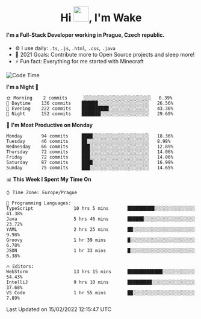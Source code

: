 <h1 align="center">Hi <img src="https://raw.githubusercontent.com/MrWakeCZ/MrWakeCZ/master/Hi.gif" width="40px" />, I'm Wake</h1>

#### I'm a Full-Stack Developer working in Prague, Czech republic.
- ⚙️ I use daily: `.ts`, `.js`, `.html`, `.css`, `.java`
- 🥅 2021 Goals: Contribute more to Open Source projects and sleep more!
- ⚡ Fun fact: Everything for me started with Minecraft

<!--START_SECTION:waka-->
![Code Time](http://img.shields.io/badge/Code%20Time-2%2C160%20hrs%2052%20mins-blue)

**I'm a Night 🦉** 

```text
🌞 Morning    2 commits      ░░░░░░░░░░░░░░░░░░░░░░░░░   0.39% 
🌆 Daytime    136 commits    ██████░░░░░░░░░░░░░░░░░░░   26.56% 
🌃 Evening    222 commits    ██████████░░░░░░░░░░░░░░░   43.36% 
🌙 Night      152 commits    ███████░░░░░░░░░░░░░░░░░░   29.69%

```
📅 **I'm Most Productive on Monday** 

```text
Monday       94 commits     ████░░░░░░░░░░░░░░░░░░░░░   18.36% 
Tuesday      46 commits     ██░░░░░░░░░░░░░░░░░░░░░░░   8.98% 
Wednesday    66 commits     ███░░░░░░░░░░░░░░░░░░░░░░   12.89% 
Thursday     72 commits     ███░░░░░░░░░░░░░░░░░░░░░░   14.06% 
Friday       72 commits     ███░░░░░░░░░░░░░░░░░░░░░░   14.06% 
Saturday     87 commits     ████░░░░░░░░░░░░░░░░░░░░░   16.99% 
Sunday       75 commits     ███░░░░░░░░░░░░░░░░░░░░░░   14.65%

```


📊 **This Week I Spent My Time On** 

```text
⌚︎ Time Zone: Europe/Prague

💬 Programming Languages: 
TypeScript               10 hrs 5 mins       ██████████░░░░░░░░░░░░░░░   41.38% 
Java                     5 hrs 46 mins       ██████░░░░░░░░░░░░░░░░░░░   23.72% 
YAML                     2 hrs 25 mins       ██░░░░░░░░░░░░░░░░░░░░░░░   9.98% 
Groovy                   1 hr 39 mins        █░░░░░░░░░░░░░░░░░░░░░░░░   6.78% 
JSON                     1 hr 33 mins        █░░░░░░░░░░░░░░░░░░░░░░░░   6.38%

🔥 Editors: 
WebStorm                 13 hrs 15 mins      █████████████░░░░░░░░░░░░   54.43% 
IntelliJ                 9 hrs 10 mins       █████████░░░░░░░░░░░░░░░░   37.68% 
VS Code                  1 hr 55 mins        ██░░░░░░░░░░░░░░░░░░░░░░░   7.89%

```


 Last Updated on 15/02/2022 12:15:47 UTC
<!--END_SECTION:waka-->
